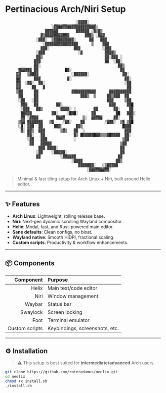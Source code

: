 # Pertinacious Arch/Niri Setup

                                    ░▓▓▓▓░                                    
                         ░▓▓▓▓▓▓▓▓▓▓▓▓▓▓▓▓▓▓▓░                                
                      ▓▓▓▓▓▓        ▓▓▓▓▓▓ ░▓▒▓▒                              
                    ▓▒▓▓▓▓▓▓▓▓▓▓▓       ▓▓▓▒ ░▓▓▓                             
                  ░▓▓▓░  ▒▓▓▓▓▓▓▓▓▓░      ▓▓   ▓▓▓                            
                     ░▓▓▓▓▓▓▓▓▓▓▓▓▓▓▓      ▒    ▓▓▓                           
                    ▓▓▓░           ▓▓▓          ░▓▓▓                          
                  ░▓▓▓               ░▓          ▓▓▓▓▒                        
                  ▓▓▒                            ▓▓░▓▓▓ ░                     
                 ▓▓▓                             ▓▓  ░▓▓░                     
                 ▓▓░                                   ▓▓▒                    
          ▓▓▓▓▓▓ ▓▓            █▓░                      ▓▓                    
         ▓▓   ▒▓▓▓▓               ░▓▓▓▓▓▓░               ▓▓░                  
         ▓▓      ▓▓▓            ▓░                        ▓▓░                 
         ▓▓  ░▓▓░  ▓▓░                                    ░▓▓                 
         ▓▓     ▓▓   ▓                                     ▓▓                 
         ▒▓▓     ▓▓               ▓▓▓▓▓▓▓▓▓▓▓      ▓▓▓▓▓▓▓▓▓▓                 
          ▓▓     ▓▓                   ▓▓▓▒  ▒     ▓▓▒▓▓▓  ▓▓                  
          ░▓▓   ░▓▓                               ▓▓▓     ▒▓▓                 
           ▓▓▓   ▓▓        ▓▓░                     ▓▓▓     ▓▓█                
           ░▓▓▓   ▓▓▒        ▓▓▓▓░ ░        ▓▓       ▓▓░    ▓▓                
           ▓▓▓▓▓         ▓▓░    ░█▓█░      ▓▓         ▓█   ▓▓▓░               
           ▓▓ ░▓▓▓▓        ▓▓▓▓        ▒░  ▓▓▓▓▓     ▓▓░    ▓▓                
          ▒▓▓ ▓▓▓▓▓▓▓   ▒▓    ░▓▓░    ▓▓         ░▓▓▓░  ▒▓ ▒▓█                
          ░▓░ ▓▓▓  ▓▓     ▓▓▓░      ▓▓▒                  █▓▓▓                 
           ▓░ ▓▓▒  ▓▓▓       ▒▓▒   ▓▓  ░                  ▓▓▓                 
              ▓▓░   ▓▓             ▓▒ █▓▓▓▓▓█▓▓▒▒▒▓█▓▓▓▓  ▓▓░                 
              ░▓▓   ▓▓▓            ░                     ▒▓▓                  
               ▓▓   ▓▓▓▓▓                               ▒▓▓                   
                   ▓▓▓ ▓▓▓▓░                            ▓▓                    
                  ░▓▓    ░▓▓▓▓▓░                        ▓▓                    
                  ▓▓         ░▓▓▓▓▓▓                   ▓▓                     
                                  ░▓▓▓▓               ▓▓▒                     
                                     ▓▓▓▓▓▓▓░   ░▒▓▓▓▓▓                       
                                         ░▓▓▓▓▓▓▓▓▓░                          

> Minimal & fast tiling setup for Arch Linux + Niri, built around Helix editor.

---

## ✨ Features

- **Arch Linux**: Lightweight, rolling release base.
- **Niri**: Next-gen dynamic scrolling Wayland compositor.
- **Helix**: Modal, fast, and Rust-powered main editor.
- **Sane defaults**: Clean configs, no bloat.
- **Wayland native**: Smooth HiDPI, fractional scaling.
- **Custom scripts**: Productivity & workflow enhancements.

---

## 📦 Components

| Component | Purpose |
|----------:|:--------|
| Helix     | Main text/code editor |
| Niri      | Window management |
| Waybar    | Status bar |
| Swaylock  | Screen locking |
| Foot      | Terminal emulator |
| Custom scripts | Keybindings, screenshots, etc. |

---

## ⚙️ Installation

> ⚠ This setup is best suited for **intermediate/advanced** Arch users.

```bash
git clone https://github.com/roterodamus/neelix.git
cd neelix
chmod +x install.sh
./install.sh
```
